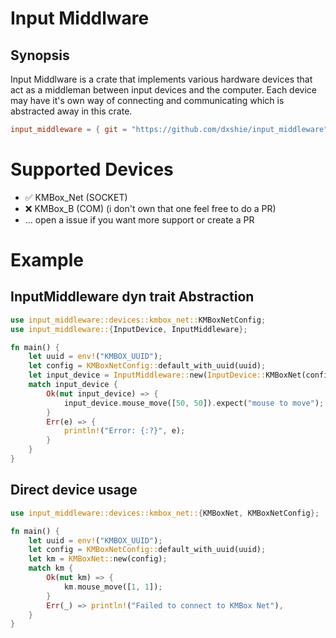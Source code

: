 # Input Middlware

## Synopsis
Input Middlware is a crate that implements various hardware devices that act as a middleman between input devices and the computer.
Each device may have it's own way of connecting and communicating which is abstracted away in this crate.

```toml
input_middleware = { git = "https://github.com/dxshie/input_middleware" }
```

# Supported Devices

- ✅ KMBox_Net (SOCKET)
- ❌ KMBox_B (COM) (i don't own that one feel free to do a PR)
- ... open a issue if you want more support or create a PR

# Example

## InputMiddleware dyn trait Abstraction

```rust
use input_middleware::devices::kmbox_net::KMBoxNetConfig;
use input_middleware::{InputDevice, InputMiddleware};

fn main() {
    let uuid = env!("KMBOX_UUID");
    let config = KMBoxNetConfig::default_with_uuid(uuid);
    let input_device = InputMiddleware::new(InputDevice::KMBoxNet(config));
    match input_device {
        Ok(mut input_device) => {
            input_device.mouse_move([50, 50]).expect("mouse to move");
        }
        Err(e) => {
            println!("Error: {:?}", e);
        }
    }
}
```

## Direct device usage

```rust
use input_middleware::devices::kmbox_net::{KMBoxNet, KMBoxNetConfig};

fn main() {
    let uuid = env!("KMBOX_UUID");
    let config = KMBoxNetConfig::default_with_uuid(uuid);
    let km = KMBoxNet::new(config);
    match km {
        Ok(mut km) => {
            km.mouse_move([1, 1]);
        }
        Err(_) => println!("Failed to connect to KMBox Net"),
    }
}
```

